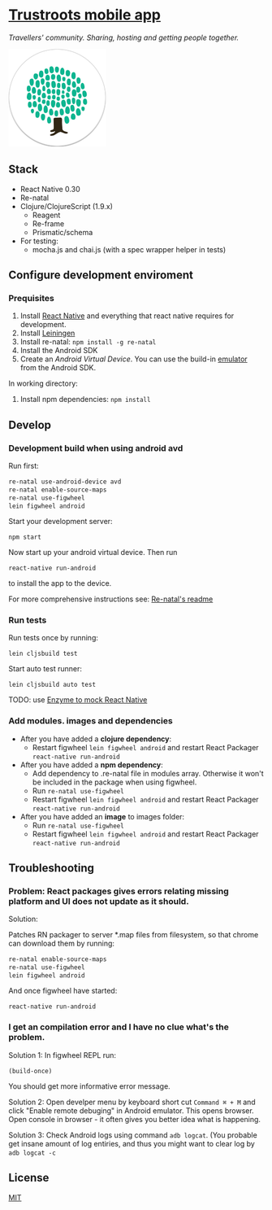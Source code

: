 [Trustroots mobile app](https://www.trustroots.org/)
=================================

_Travellers' community. Sharing, hosting and getting people together._

![Trustroots logo](https://raw.githubusercontent.com/Trustroots/trustroots/master/modules/core/client/img/icons/android/192.png)


Stack
----------------------------------

- React Native 0.30
- Re-natal
- Clojure/ClojureScript (1.9.x)
  - Reagent
  - Re-frame
  - Prismatic/schema
- For testing:
  - mocha.js and chai.js (with a spec wrapper helper in tests)

Configure development enviroment
--------------------------------

### Prequisites

1. Install [React Native](https://facebook.github.io/react-native/docs/getting-started.html) and everything that react native requires for development.
2. Install [Leiningen](http://leiningen.org/#install)
3. Install re-natal: `npm install -g re-natal`
4. Install the Android SDK
5. Create an *Android Virtual Device*. You can use the build-in [emulator](https://developer.android.com/studio/run/emulator.html) from the Android SDK.

In working directory:

1. Install npm dependencies: `npm install`


Develop
---------------------------------

### Development build when using android avd

Run first:

```
re-natal use-android-device avd
re-natal enable-source-maps
re-natal use-figwheel
lein figwheel android
```

Start your development server:

```
npm start
```

Now start up your android virtual device. Then run

```
react-native run-android
```

to install the app to the device.

For more comprehensive instructions see: [Re-natal's readme](https://github.com/drapanjanas/re-natal)

### Run tests

Run tests once by running:

```
lein cljsbuild test
```

Start auto test runner:

```
lein cljsbuild auto test
```

TODO: use [Enzyme to mock React Native]( https://github.com/airbnb/enzyme/blob/master/docs/guides/react-native.md)

### Add modules. images and dependencies

- After you have added a **clojure dependency**:
  - Restart figwheel `lein figwheel android` and restart React Packager `react-native run-android`
- After you have added a **npm dependency**:
  - Add dependency to .re-natal file in modules array. Otherwise it won't be included in the package when using figwheel.
  - Run `re-natal use-figwheel`
  - Restart figwheel `lein figwheel android` and restart React Packager `react-native run-android`
- After you have added an **image** to images folder:
  - Run `re-natal use-figwheel`
  - Restart figwheel `lein figwheel android` and restart React Packager `react-native run-android`


Troubleshooting
------------------

### Problem: React packages gives errors relating missing platform and UI does not update as it should.

Solution:

Patches RN packager to server \*.map files from filesystem, so that chrome can download them by running:

```
re-natal enable-source-maps
re-natal use-figwheel
lein figwheel android
```
And once figwheel have started:

```
react-native run-android
```

### I get an compilation error and I have no clue what's the problem.

Solution 1: In figwheel REPL run:

```
(build-once)
```

You should get more informative error message.

Solution 2: Open develper menu by keyboard short cut `Command ⌘ + M` and click "Enable remote debuging" in Android emulator. This opens browser. Open console in browser - it often gives you better idea what is happening.

Solution 3: Check Android logs using command `adb logcat`. (You probable get insane amount of log entiries, and thus you might want to clear log by `adb logcat -c`

## License

[MIT](LICENSE)
